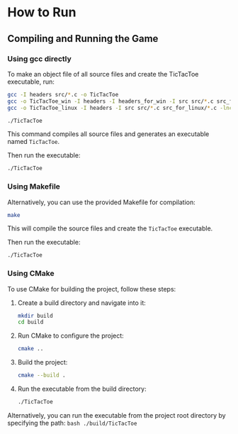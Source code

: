 # How to Run

## Compiling and Running the Game

### Using gcc directly

To make an object file of all source files and create the TicTacToe executable, run:

```bash
gcc -I headers src/*.c -o TicTacToe
gcc -o TicTacToe_win -I headers -I headers_for_win -I src src/*.c src_for_win/*.c
gcc -o TicTacToe_linux -I headers -I src src/*.c src_for_linux/*.c -lncurses

./TicTacToe
```

This command compiles all source files and generates an executable named `TicTacToe`.

Then run the executable:

```bash
./TicTacToe
```

### Using Makefile

Alternatively, you can use the provided Makefile for compilation:

```bash
make
```

This will compile the source files and create the `TicTacToe` executable.

Then run the executable:

```bash
./TicTacToe
```

### Using CMake

To use CMake for building the project, follow these steps:

1. Create a build directory and navigate into it:
    ```bash
    mkdir build
    cd build
    ```

2. Run CMake to configure the project:
    ```bash
    cmake ..
    ```

3. Build the project:
    ```bash
    cmake --build .
    ```

4. Run the executable from the build directory:
    ```bash
    ./TicTacToe
    ```

Alternatively, you can run the executable from the project root directory by specifying the path:
    ```bash
    ./build/TicTacToe
    ```
